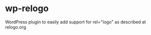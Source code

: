 wp-relogo
=========

WordPress plugin to easily add support for rel="logo" as described at relogo.org
